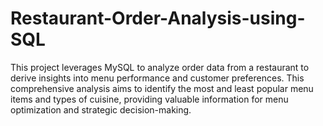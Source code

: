 # Restaurant-Order-Analysis-using-SQL

This project leverages MySQL to analyze order data from a restaurant to derive insights into menu performance and customer preferences. This comprehensive analysis aims to identify the most and least popular menu items and types of cuisine, providing valuable information for menu optimization and strategic decision-making.
